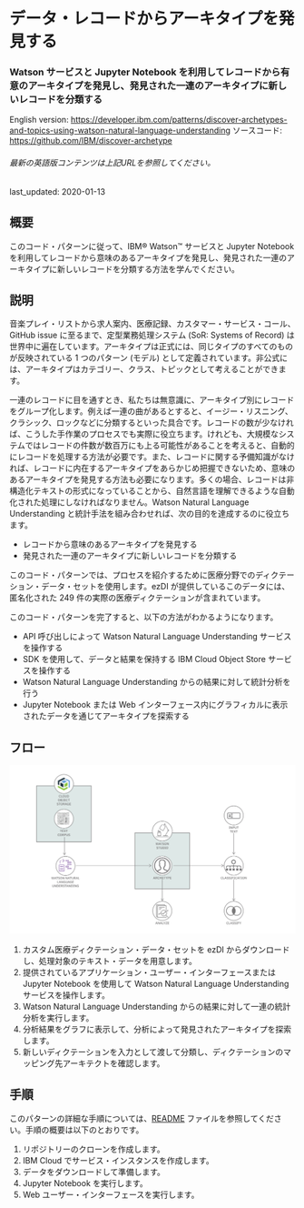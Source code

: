 # データ・レコードからアーキタイプを発見する

### Watson サービスと Jupyter Notebook を利用してレコードから有意のアーキタイプを発見し、発見された一連のアーキタイプに新しいレコードを分類する

English version: https://developer.ibm.com/patterns/discover-archetypes-and-topics-using-watson-natural-language-understanding
  ソースコード: https://github.com/IBM/discover-archetype

###### 最新の英語版コンテンツは上記URLを参照してください。
last_updated: 2020-01-13

 
## 概要

このコード・パターンに従って、IBM&reg; Watson&trade; サービスと Jupyter Notebook を利用してレコードから意味のあるアーキタイプを発見し、発見された一連のアーキタイプに新しいレコードを分類する方法を学んでください。

## 説明

音楽プレイ・リストから求人案内、医療記録、カスタマー・サービス・コール、GitHub issue に至るまで、定型業務処理システム (SoR: Systems of Record) は世界中に遍在しています。アーキタイプは正式には、同じタイプのすべてのものが反映されている 1 つのパターン (モデル) として定義されています。非公式には、アーキタイプはカテゴリー、クラス、トピックとして考えることができます。

一連のレコードに目を通すとき、私たちは無意識に、アーキタイプ別にレコードをグループ化します。例えば一連の曲があるとすると、イージー・リスニング、クラシック、ロックなどに分類するといった具合です。レコードの数が少なければ、こうした手作業のプロセスでも実際に役立ちます。けれども、大規模なシステムではレコードの件数が数百万にも上る可能性があることを考えると、自動的にレコードを処理する方法が必要です。また、レコードに関する予備知識がなければ、レコードに内在するアーキタイプをあらかじめ把握できないため、意味のあるアーキタイプを発見する方法も必要になります。多くの場合、レコードは非構造化テキストの形式になっていることから、自然言語を理解できるような自動化された処理にしなければなりません。Watson Natural Language Understanding と統計手法を組み合わせれば、次の目的を達成するのに役立ちます。

* レコードから意味のあるアーキタイプを発見する
* 発見された一連のアーキタイプに新しいレコードを分類する

このコード・パターンでは、プロセスを紹介するために医療分野でのディクテーション・データ・セットを使用します。ezDI が提供しているこのデータには、匿名化された 249 件の実際の医療ディクテーションが含まれています。

このコード・パターンを完了すると、以下の方法がわかるようになります。

* API 呼び出しによって Watson Natural Language Understanding サービスを操作する
* SDK を使用して、データと結果を保持する IBM Cloud Object Store サービスを操作する
* Watson Natural Language Understanding からの結果に対して統計分析を行う
* Jupyter Notebook または Web インターフェース内にグラフィカルに表示されたデータを通じてアーキタイプを探索する

## フロー

![フロー](./images/discover-archetypes-flow.png)

1. カスタム医療ディクテーション・データ・セットを ezDI からダウンロードし、処理対象のテキスト・データを用意します。
1. 提供されているアプリケーション・ユーザー・インターフェースまたは Jupyter Notebook を使用して Watson Natural Language Understanding サービスを操作します。
1. Watson Natural Language Understanding からの結果に対して一連の統計分析を実行します。
1. 分析結果をグラフに表示して、分析によって発見されたアーキタイプを探索します。
1. 新しいディクテーションを入力として渡して分類し、ディクテーションのマッピング先アーキテクトを確認します。

## 手順

このパターンの詳細な手順については、[README](https://github.com/IBM/discover-archetype/blob/master/README.md) ファイルを参照してください。手順の概要は以下のとおりです。

1. リポジトリーのクローンを作成します。
1. IBM Cloud でサービス・インスタンスを作成します。
1. データをダウンロードして準備します。
1. Jupyter Notebook を実行します。
1. Web ユーザー・インターフェースを実行します。
